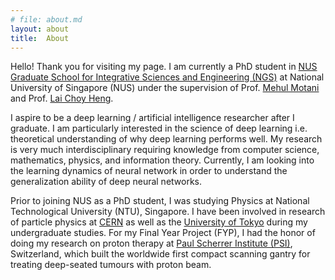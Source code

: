```yaml
---
# file: about.md
layout: about
title:  About
---
```


Hello! Thank you for visiting my page. I am currently a PhD student in [NUS Graduate School for Integrative Sciences and Engineering (NGS)](http://www.nus.edu.sg/ngs/) at National University of Singapore (NUS) under the supervision of Prof. [Mehul Motani](https://www.ece.nus.edu.sg/stfpage/motani/) and Prof. [Lai Choy Heng](https://www.physics.nus.edu.sg/staff/laich.html).

I aspire to be a deep learning / artificial intelligence researcher after I graduate. I am particularly interested in the science of deep learning i.e. theoretical understanding of why deep learning performs well. My research is very much interdisciplinary requiring knowledge from computer science, mathematics, physics, and information theory. Currently, I am looking into the learning dynamics of neural network in order to understand the generalization ability of deep neural networks.

Prior to joining NUS as a PhD student, I was studying Physics at National Technological University (NTU), Singapore. I have been involved in research of particle physics at [CERN](https://home.cern/) as well as the [University of Tokyo](https://www.u-tokyo.ac.jp/en/academics/grad_science.html) during my undergraduate studies. For my Final Year Project (FYP), I had the honor of doing my research on proton therapy at [Paul Scherrer Institute (PSI)](https://www.psi.ch/en), Switzerland, which built the worldwide first compact scanning gantry for treating deep-seated tumours with proton beam.
